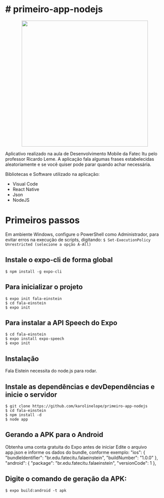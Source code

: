 # # primeiro-app-nodejs

<div align="center">
    <img src="/screenshots/fala-einstein.png" width="400px"</img> 
</div>

Aplicativo realizado na aula de Desenvolvimento Mobile da Fatec Itu pelo professor Ricardo Leme.
A aplicação fala algumas frases estabelecidas aleatoriamente e se você quiser pode parar quando achar necessária.

Bibliotecas e Software utilizado na aplicação:
- Visual Code
- React Native
- Json
- NodeJS

# Primeiros passos
Em ambiente Windows, configure o PowerShell como Administrador, para evitar erros na execução de scripts, digitando:
`$ Set-ExecutionPolicy Unrestricted (selecione a opção A-All)`

## Instale o expo-cli de forma global
`$ npm install -g expo-cli`

## Para inicializar o projeto
    $ expo init fala-einstein
    $ cd fala-einstein
    $ expo init

## Para instalar a API Speech do Expo

    $ cd fala-einstein
    $ expo install expo-speech
    $ expo init

## Instalação
Fala Eistein necessita do node.js para rodar.

## Instale as dependências e devDependências e inicie o servidor

    $ git clone https://github.com/karolinelope/primeiro-app-nodejs
    $ cd fala-einstein
    $ npm install -d
    $ node app
	
## Gerando a APK para o Android
Obtenha uma conta gratuita do Expo antes de iniciar
Edite o arquivo app.json e informe os dados do bundle, conforme exemplo:
    "ios": {
          "bundleIdentifier": "br.edu.fatecitu.falaeinstein",
          "buildNumber": "1.0.0"
        },
    "android": {
          "package": "br.edu.fatecitu.falaeinstein",
          "versionCode": 1
        },
		
## Digite o comando de geração da APK:
`$ expo build:android -t apk`
